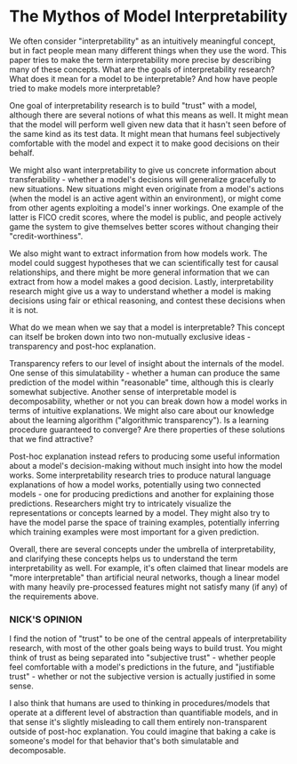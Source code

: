# The Mythos of Model Interpretability

We often consider "interpretability" as an intuitively meaningful concept, but in fact people mean many different things when they use the word. This paper tries to make the term interpretability more precise by describing many of these concepts. What are the goals of interpretability research? What does it mean for a model to be interpretable? And how have people tried to make models more interpretable?

One goal of interpretability research is to build "trust" with a model, although there are several notions of what this means as well. It might mean that the model will perform well given new data that it hasn't seen before of the same kind as its test data. It might mean that humans feel subjectively comfortable with the model and expect it to make good decisions on their behalf. 

We might also want interpretability to give us concrete information about transferability - whether a model's decisions will generalize gracefully to new situations. New situations might even originate from a model's actions (when the model is an active agent within an environment), or might come from other agents exploiting a model's inner workings. One example of the latter is FICO credit scores, where the model is public, and people actively game the system to give themselves better scores without changing their "credit-worthiness".

We also might want to extract information from how models work. The model could suggest hypotheses that we can scientifically test for causal relationships, and there might be more general information that we can extract from how a model makes a good decision. Lastly, interpretability research might give us a way to understand whether a model is making decisions using fair or ethical reasoning, and contest these decisions when it is not.

What do we mean when we say that a model is interpretable? This concept can itself be broken down into two non-mutually exclusive ideas - transparency and post-hoc explanation.

Transparency refers to our level of insight about the internals of the model. One sense of this simulatability - whether a human can produce the same prediction of the model within "reasonable" time, although this is clearly somewhat subjective. Another sense of interpretable model is decomposability, whether or not you can break down how a model works in terms of intuitive explanations. We might also care about our knowledge about the learning algorithm ("algorithmic transparency"). Is a learning procedure guaranteed to converge? Are there properties of these solutions that we find attractive?

Post-hoc explanation instead refers to producing some useful information about a model's decision-making without much insight into how the model works. Some interpretability research tries to produce natural language explanations of how a model works, potentially using two connected models - one for producing predictions and another for explaining those predictions. Researchers might try to intricately visualize the representations or concepts learned by a model. They might also try to have the model parse the space of training examples, potentially inferring which training examples were most important for a given prediction.

Overall, there are several concepts under the umbrella of interpretability, and clarifying these concepts helps us to understand the term interpretability as well. For example, it's often claimed that linear models are "more interpretable" than artificial neural networks, though a linear model with many heavily pre-processed features might not satisfy many (if any) of the requirements above.


### NICK'S OPINION
I find the notion of "trust" to be one of the central appeals of interpretability research, with most of the other goals being ways to build trust. You might think of trust as being separated into "subjective trust" - whether people feel comfortable with a model's predictions in the future, and "justifiable trust" - whether or not the subjective version is actually justified in some sense.

I also think that humans are used to thinking in procedures/models that operate at a different level of abstraction than quantifiable models, and in that sense it's slightly misleading to call them entirely non-transparent outside of post-hoc explanation. You could imagine that baking a cake is someone's model for that behavior that's both simulatable and decomposable.
